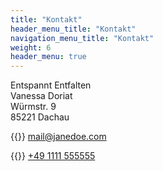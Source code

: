 ```yaml
---
title: "Kontakt"
header_menu_title: "Kontakt"
navigation_menu_title: "Kontakt"
weight: 6
header_menu: true
---
```


Entspannt Entfalten  
Vanessa Doriat  
Würmstr. 9  
85221 Dachau  

{{<icon class="fa fa-envelope">}}&nbsp;[mail@janedoe.com](mailto:your-email@your-domain.com)

{{<icon class="fa fa-phone">}}&nbsp;[+49 1111 555555](tel:+491111555555)